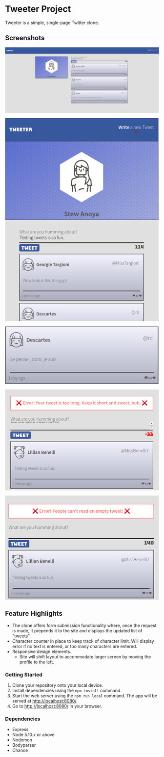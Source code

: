 # Tweeter Project

Tweeter is a simple, single-page Twitter clone.

## Screenshots

!["Screenshot of Desktop view of Website"](https://github.com/stewanoya/tweeter/blob/master/docs/Desktop-view.png?raw=true)

!["Screenshot of Mobile view of Website"](https://github.com/stewanoya/tweeter/blob/master/docs/mobile-view.png?raw=true)

!["Screenshot of Single Tweet"](https://github.com/stewanoya/tweeter/blob/master/docs/tweet-box.png?raw=true)

!["Screenshot of error message, too long"](https://github.com/stewanoya/tweeter/blob/master/docs/error-noValue.png?raw=true)

!["Screenshot of error message, no tweet typed"](https://github.com/stewanoya/tweeter/blob/master/docs/error-tooLong.png)

## Feature Highlights

- The clone offers form submission functionality where, once the request is made, it prepends it to the site and displays the updated list of "tweets".
- Character counter in place to keep track of character limit. Will display error if no text is entered, or too many characters are entered.
- Responsive design elements.
  - Site will shift layout to accommodate larger screen by moving the profile to the left.

### Getting Started

1. Clone your repository onto your local device.
2. Install dependencies using the `npm install` command.
3. Start the web server using the `npm run local` command. The app will be served at <http://localhost:8080/>.
4. Go to <http://localhost:8080/> in your browser.

### Dependencies

- Express
- Node 5.10.x or above
- Nodemon
- Bodyparser
- Chance

